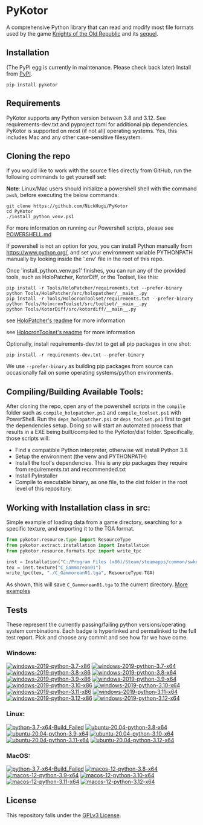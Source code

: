 
PyKotor
=======
A comprehensive Python library that can read and modify most file formats used by the game [Knights of the Old Republic](https://en.wikipedia.org/wiki/Star_Wars:_Knights_of_the_Old_Republic_(video_game)) and its [sequel](https://en.wikipedia.org/wiki/Star_Wars_Knights_of_the_Old_Republic_II:_The_Sith_Lords).

## Installation
(The PyPI egg is currently in maintenance. Please check back later) Install from [PyPI](https://pypi.org/project/PyKotor/).
```commandline
pip install pykotor
```

## Requirements
PyKotor supports any Python version between 3.8 and 3.12. See requirements-dev.txt and pyproject.toml for additional pip dependencies.
PyKotor is supported on most (if not all) operating systems. Yes, this includes Mac and any other case-sensitive filesystem.

## Cloning the repo
If you would like to work with the source files directly from GitHub, run the following commands to get yourself set:

**Note**: Linux/Mac users should initialize a powershell shell with the command `pwsh`, before executing the below commands:

```commandline
git clone https://github.com/NickHugi/PyKotor
cd PyKotor
./install_python_venv.ps1
```
For more information on running our Powershell scripts, please see [POWERSHELL.md](https://github.com/NickHugi/PyKotor/blob/master/POWERSHELL.md)

If powershell is not an option for you, you can install Python manually from https://www.python.org/, and set your environment variable PYTHONPATH manually by looking inside the '.env' file in the root of this repo.


Once 'install_python_venv.ps1' finishes, you can run any of the provided tools, such as HoloPatcher, KotorDiff, or the Toolset, like this:
```commandline
pip install -r Tools/HoloPatcher/requirements.txt --prefer-binary
python Tools/HoloPatcher/src/holopatcher/__main__.py
pip install -r Tools/HolocronToolset/requirements.txt --prefer-binary
python Tools/HolocronToolset/src/toolset/__main__.py
python Tools/KotorDiff/src/kotordiff/__main__.py
```

see [HoloPatcher's readme](https://github.com/NickHugi/PyKotor/tree/master/Tools/HoloPatcher#readme) for more information

see [HolocronToolset's readme](https://github.com/NickHugi/PyKotor/tree/master/Tools/HolocronToolset#readme) for more information

Optionally, install requirements-dev.txt to get all pip packages in one shot:
```commandline
pip install -r requirements-dev.txt --prefer-binary
```
We use `--prefer-binary` as building pip packages from source can occasionally fail on some operating systems/python environments.

## Compiling/Building Available Tools:
After cloning the repo, open any of the powershell scripts in the `compile` folder such as `compile_holopatcher.ps1` and `compile_toolset.ps1` with PowerShell. Run the `deps_holopatcher.ps1` or `deps_toolset.ps1` first to get the dependencies setup. Doing so will start an automated process that results in a EXE being built/compiled to the PyKotor/dist folder. Specifically, those scripts will:
- Find a compatible Python interpreter, otherwise will install Python 3.8
- Setup the environment (the venv and PYTHONPATH)
- Install the tool's dependencies. This is any pip packages they require from requirements.txt and recommended.txt
- Install PyInstaller
- Compile to executable binary, as one file, to the dist folder in the root level of this repository.


## Working with Installation class in src:
Simple example of loading data from a game directory, searching for a specific texture, and exporting it to the TGA format.
```python
from pykotor.resource.type import ResourceType
from pykotor.extract.installation import Installation
from pykotor.resource.formats.tpc import write_tpc

inst = Installation("C:/Program Files (x86)/Steam/steamapps/common/swkotor")
tex = inst.texture("C_Gammorean01")
write_tpc(tex, "./C_Gammorean01.tga", ResourceType.TGA)
```
As shown, this will save `C_Gammorean01.tga` to the current directory.
[More examples](https://github.com/NickHugi/PyKotor/blob/master/Libraries/PyKotor/docs/installation.md)

## Tests

These represent the currently passing/failing python versions/operating system combinations. Each badge is hyperlinked and permalinked to the full test report. Pick and choose any commit and see how far we have come.

### Windows:

<!-- WINDOWS-BADGES-START -->
[![windows-2019-python-3.7-x86](https://img.shields.io/badge/build-python--3.7--x86_Passing_0-brightgreen?style=plastic&logo=simple-icons&logoColor=%23FF5e34&label=1&labelColor=%23c71818&color=%232f991a)](https://htmlpreview.github.io/?https://github.com/NickHugi/PyKotor/blob/93e006bfc73f64a42c3c608d65d696f589beaa82/tests/results/73b4580075ecbff23b5f98acf487bb77918fb0e5/pytest_report_windows-2019_python_3.7_x86/pytest_report.html)
[![windows-2019-python-3.7-x64](https://img.shields.io/badge/build-python--3.7--x64_Passing_0-brightgreen?style=plastic&logo=simple-icons&logoColor=%23FF5e34&label=1&labelColor=%23c71818&color=%232f991a)](https://htmlpreview.github.io/?https://github.com/NickHugi/PyKotor/blob/93e006bfc73f64a42c3c608d65d696f589beaa82/tests/results/73b4580075ecbff23b5f98acf487bb77918fb0e5/pytest_report_windows-2019_python_3.7_x64/pytest_report.html)
[![windows-2019-python-3.8-x86](https://img.shields.io/badge/build-python--3.8--x86_Passing_667-brightgreen?style=plastic&logo=simple-icons&logoColor=%23FF5e34&label=14&labelColor=%23c71818&color=%232f991a)](https://htmlpreview.github.io/?https://github.com/NickHugi/PyKotor/blob/93e006bfc73f64a42c3c608d65d696f589beaa82/tests/results/73b4580075ecbff23b5f98acf487bb77918fb0e5/pytest_report_windows-2019_python_3.8_x86/pytest_report.html)
[![windows-2019-python-3.8-x64](https://img.shields.io/badge/build-python--3.8--x64_Passing_666-brightgreen?style=plastic&logo=simple-icons&logoColor=%23FF5e34&label=15&labelColor=%23c71818&color=%232f991a)](https://htmlpreview.github.io/?https://github.com/NickHugi/PyKotor/blob/93e006bfc73f64a42c3c608d65d696f589beaa82/tests/results/73b4580075ecbff23b5f98acf487bb77918fb0e5/pytest_report_windows-2019_python_3.8_x64/pytest_report.html)
[![windows-2019-python-3.9-x86](https://img.shields.io/badge/build-python--3.9--x86_Passing_666-brightgreen?style=plastic&logo=simple-icons&logoColor=%23FF5e34&label=15&labelColor=%23c71818&color=%232f991a)](https://htmlpreview.github.io/?https://github.com/NickHugi/PyKotor/blob/93e006bfc73f64a42c3c608d65d696f589beaa82/tests/results/73b4580075ecbff23b5f98acf487bb77918fb0e5/pytest_report_windows-2019_python_3.9_x86/pytest_report.html)
[![windows-2019-python-3.9-x64](https://img.shields.io/badge/build-python--3.9--x64_Passing_666-brightgreen?style=plastic&logo=simple-icons&logoColor=%23FF5e34&label=15&labelColor=%23c71818&color=%232f991a)](https://htmlpreview.github.io/?https://github.com/NickHugi/PyKotor/blob/93e006bfc73f64a42c3c608d65d696f589beaa82/tests/results/73b4580075ecbff23b5f98acf487bb77918fb0e5/pytest_report_windows-2019_python_3.9_x64/pytest_report.html)
[![windows-2019-python-3.10-x86](https://img.shields.io/badge/build-python--3.10--x86_Passing_667-brightgreen?style=plastic&logo=simple-icons&logoColor=%23FF5e34&label=14&labelColor=%23c71818&color=%232f991a)](https://htmlpreview.github.io/?https://github.com/NickHugi/PyKotor/blob/93e006bfc73f64a42c3c608d65d696f589beaa82/tests/results/73b4580075ecbff23b5f98acf487bb77918fb0e5/pytest_report_windows-2019_python_3.10_x86/pytest_report.html)
[![windows-2019-python-3.10-x64](https://img.shields.io/badge/build-python--3.10--x64_Passing_666-brightgreen?style=plastic&logo=simple-icons&logoColor=%23FF5e34&label=15&labelColor=%23c71818&color=%232f991a)](https://htmlpreview.github.io/?https://github.com/NickHugi/PyKotor/blob/93e006bfc73f64a42c3c608d65d696f589beaa82/tests/results/73b4580075ecbff23b5f98acf487bb77918fb0e5/pytest_report_windows-2019_python_3.10_x64/pytest_report.html)
[![windows-2019-python-3.11-x86](https://img.shields.io/badge/build-python--3.11--x86_Passing_667-brightgreen?style=plastic&logo=simple-icons&logoColor=%23FF5e34&label=14&labelColor=%23c71818&color=%232f991a)](https://htmlpreview.github.io/?https://github.com/NickHugi/PyKotor/blob/93e006bfc73f64a42c3c608d65d696f589beaa82/tests/results/73b4580075ecbff23b5f98acf487bb77918fb0e5/pytest_report_windows-2019_python_3.11_x86/pytest_report.html)
[![windows-2019-python-3.11-x64](https://img.shields.io/badge/build-python--3.11--x64_Passing_666-brightgreen?style=plastic&logo=simple-icons&logoColor=%23FF5e34&label=15&labelColor=%23c71818&color=%232f991a)](https://htmlpreview.github.io/?https://github.com/NickHugi/PyKotor/blob/93e006bfc73f64a42c3c608d65d696f589beaa82/tests/results/73b4580075ecbff23b5f98acf487bb77918fb0e5/pytest_report_windows-2019_python_3.11_x64/pytest_report.html)
[![windows-2019-python-3.12-x86](https://img.shields.io/badge/build-python--3.12--x86_Passing_647-brightgreen?style=plastic&logo=simple-icons&logoColor=%23FF5e34&label=27&labelColor=%23c71818&color=%232f991a)](https://htmlpreview.github.io/?https://github.com/NickHugi/PyKotor/blob/93e006bfc73f64a42c3c608d65d696f589beaa82/tests/results/73b4580075ecbff23b5f98acf487bb77918fb0e5/pytest_report_windows-2019_python_3.12_x86/pytest_report.html)
[![windows-2019-python-3.12-x64](https://img.shields.io/badge/build-python--3.12--x64_Passing_646-brightgreen?style=plastic&logo=simple-icons&logoColor=%23FF5e34&label=28&labelColor=%23c71818&color=%232f991a)](https://htmlpreview.github.io/?https://github.com/NickHugi/PyKotor/blob/93e006bfc73f64a42c3c608d65d696f589beaa82/tests/results/73b4580075ecbff23b5f98acf487bb77918fb0e5/pytest_report_windows-2019_python_3.12_x64/pytest_report.html)
<!-- WINDOWS-BADGES-END -->

### Linux:

<!-- LINUX-BADGES-START -->
[![python-3.7-x64-Build_Failed](https://img.shields.io/badge/python--3.7--x64_Build_Failed-lightgrey)](https://github.com/NickHugi/PyKotor/actions/runs/9344610402)
[![ubuntu-20.04-python-3.8-x64](https://img.shields.io/badge/build-python--3.8--x64_Passing_666-brightgreen?style=plastic&logo=simple-icons&logoColor=%23FF5e34&label=15&labelColor=%23c71818&color=%232f991a)](https://htmlpreview.github.io/?https://github.com/NickHugi/PyKotor/blob/93e006bfc73f64a42c3c608d65d696f589beaa82/tests/results/73b4580075ecbff23b5f98acf487bb77918fb0e5/pytest_report_ubuntu-20.04_python_3.8_x64/pytest_report.html)
[![ubuntu-20.04-python-3.9-x64](https://img.shields.io/badge/build-python--3.9--x64_Passing_666-brightgreen?style=plastic&logo=simple-icons&logoColor=%23FF5e34&label=15&labelColor=%23c71818&color=%232f991a)](https://htmlpreview.github.io/?https://github.com/NickHugi/PyKotor/blob/93e006bfc73f64a42c3c608d65d696f589beaa82/tests/results/73b4580075ecbff23b5f98acf487bb77918fb0e5/pytest_report_ubuntu-20.04_python_3.9_x64/pytest_report.html)
[![ubuntu-20.04-python-3.10-x64](https://img.shields.io/badge/build-python--3.10--x64_Passing_666-brightgreen?style=plastic&logo=simple-icons&logoColor=%23FF5e34&label=15&labelColor=%23c71818&color=%232f991a)](https://htmlpreview.github.io/?https://github.com/NickHugi/PyKotor/blob/93e006bfc73f64a42c3c608d65d696f589beaa82/tests/results/73b4580075ecbff23b5f98acf487bb77918fb0e5/pytest_report_ubuntu-20.04_python_3.10_x64/pytest_report.html)
[![ubuntu-20.04-python-3.11-x64](https://img.shields.io/badge/build-python--3.11--x64_Passing_666-brightgreen?style=plastic&logo=simple-icons&logoColor=%23FF5e34&label=15&labelColor=%23c71818&color=%232f991a)](https://htmlpreview.github.io/?https://github.com/NickHugi/PyKotor/blob/93e006bfc73f64a42c3c608d65d696f589beaa82/tests/results/73b4580075ecbff23b5f98acf487bb77918fb0e5/pytest_report_ubuntu-20.04_python_3.11_x64/pytest_report.html)
[![ubuntu-20.04-python-3.12-x64](https://img.shields.io/badge/build-python--3.12--x64_Passing_619-brightgreen?style=plastic&logo=simple-icons&logoColor=%23FF5e34&label=55&labelColor=%23c71818&color=%232f991a)](https://htmlpreview.github.io/?https://github.com/NickHugi/PyKotor/blob/93e006bfc73f64a42c3c608d65d696f589beaa82/tests/results/73b4580075ecbff23b5f98acf487bb77918fb0e5/pytest_report_ubuntu-20.04_python_3.12_x64/pytest_report.html)
<!-- LINUX-BADGES-END -->

### MacOS:

<!-- MACOS-BADGES-START -->
[![python-3.7-x64-Build_Failed](https://img.shields.io/badge/python--3.7--x64_Build_Failed-lightgrey)](https://github.com/NickHugi/PyKotor/actions/runs/9344610402)
[![macos-12-python-3.8-x64](https://img.shields.io/badge/build-python--3.8--x64_Passing_664-brightgreen?style=plastic&logo=simple-icons&logoColor=%23FF5e34&label=17&labelColor=%23c71818&color=%232f991a)](https://htmlpreview.github.io/?https://github.com/NickHugi/PyKotor/blob/93e006bfc73f64a42c3c608d65d696f589beaa82/tests/results/73b4580075ecbff23b5f98acf487bb77918fb0e5/pytest_report_macos-12_python_3.8_x64/pytest_report.html)
[![macos-12-python-3.9-x64](https://img.shields.io/badge/build-python--3.9--x64_Passing_664-brightgreen?style=plastic&logo=simple-icons&logoColor=%23FF5e34&label=17&labelColor=%23c71818&color=%232f991a)](https://htmlpreview.github.io/?https://github.com/NickHugi/PyKotor/blob/93e006bfc73f64a42c3c608d65d696f589beaa82/tests/results/73b4580075ecbff23b5f98acf487bb77918fb0e5/pytest_report_macos-12_python_3.9_x64/pytest_report.html)
[![macos-12-python-3.10-x64](https://img.shields.io/badge/build-python--3.10--x64_Passing_664-brightgreen?style=plastic&logo=simple-icons&logoColor=%23FF5e34&label=17&labelColor=%23c71818&color=%232f991a)](https://htmlpreview.github.io/?https://github.com/NickHugi/PyKotor/blob/93e006bfc73f64a42c3c608d65d696f589beaa82/tests/results/73b4580075ecbff23b5f98acf487bb77918fb0e5/pytest_report_macos-12_python_3.10_x64/pytest_report.html)
[![macos-12-python-3.11-x64](https://img.shields.io/badge/build-python--3.11--x64_Passing_664-brightgreen?style=plastic&logo=simple-icons&logoColor=%23FF5e34&label=17&labelColor=%23c71818&color=%232f991a)](https://htmlpreview.github.io/?https://github.com/NickHugi/PyKotor/blob/93e006bfc73f64a42c3c608d65d696f589beaa82/tests/results/73b4580075ecbff23b5f98acf487bb77918fb0e5/pytest_report_macos-12_python_3.11_x64/pytest_report.html)
[![macos-12-python-3.12-x64](https://img.shields.io/badge/build-python--3.12--x64_Passing_621-brightgreen?style=plastic&logo=simple-icons&logoColor=%23FF5e34&label=53&labelColor=%23c71818&color=%232f991a)](https://htmlpreview.github.io/?https://github.com/NickHugi/PyKotor/blob/93e006bfc73f64a42c3c608d65d696f589beaa82/tests/results/73b4580075ecbff23b5f98acf487bb77918fb0e5/pytest_report_macos-12_python_3.12_x64/pytest_report.html)
<!-- MACOS-BADGES-END -->

## License
This repository falls under the [GPLv3 License](https://github.com/NickHugi/PyKotor/blob/master/LICENSE).


















